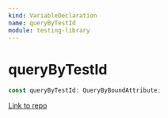 ```yaml
---
kind: VariableDeclaration
name: queryByTestId
module: testing-library
---
```


# queryByTestId

```ts
const queryByTestId: QueryByBoundAttribute;
```

[Link to repo](https://github.com/testing-library/angular-testing-library/blob/master/node_modules/@testing-library/dom/types/queries.d.ts#L136-L136)

